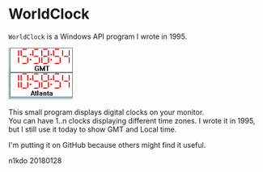 # WorldClock

`WorldClock` is a Windows API program I wrote in 1995.

![Example](clocks.png)

This small program displays digital clocks on your monitor.  
You can have 1..n clocks displaying different time zones.
I wrote it in 1995, but I still use it today to show GMT and Local time.

I'm putting it on GitHub because others might find it useful.  

n1kdo 20180128
